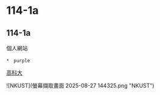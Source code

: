 # 114-1a
## 114-1a
個人網站
```
*　purple
```
[高科大](https://elearning.nkust.edu.tw/)


![NKUST](螢幕擷取畫面 2025-08-27 144325.png "NKUST")
